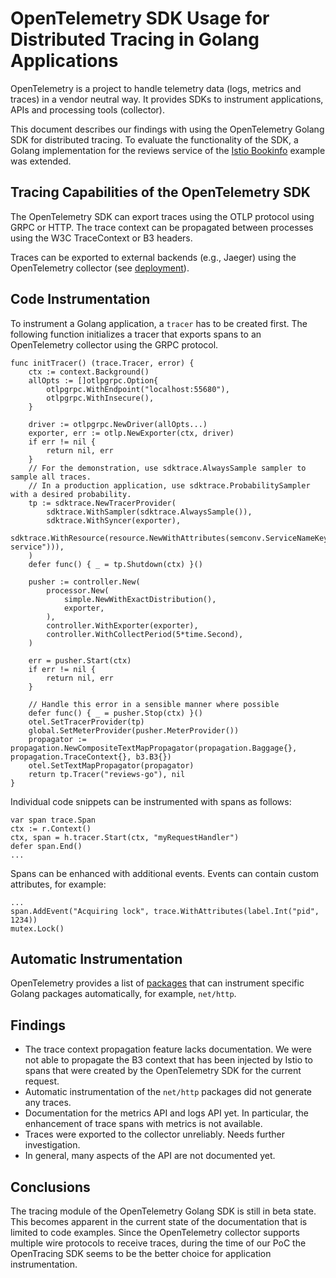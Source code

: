 # OpenTelemetry SDK Usage for Distributed Tracing in Golang Applications

OpenTelemetry is a project to handle telemetry data (logs, metrics and traces) in a vendor neutral way. It provides SDKs to instrument applications, APIs and processing tools (collector).

This document describes our findings with using the OpenTelemetry Golang SDK for distributed tracing. To evaluate the functionality of the SDK, a Golang implementation for the reviews service of the [Istio Bookinfo](https://istio.io/latest/docs/examples/bookinfo/) example was extended.

## Tracing Capabilities of the OpenTelemetry SDK

The OpenTelemetry SDK can export traces using the OTLP protocol using GRPC or HTTP. The trace context can be propagated between processes using the W3C TraceContext or B3 headers.

Traces can be exported to external backends (e.g., Jaeger) using the OpenTelemetry collector (see [deployment](deployment-tracing.md)).

## Code Instrumentation

To instrument a Golang application, a `tracer` has to be created first. The following function initializes a tracer that exports spans to an OpenTelemetry collector using the GRPC protocol.

```
func initTracer() (trace.Tracer, error) {
	ctx := context.Background()
	allOpts := []otlpgrpc.Option{
		otlpgrpc.WithEndpoint("localhost:55680"),
		otlpgrpc.WithInsecure(),
	}

	driver := otlpgrpc.NewDriver(allOpts...)
	exporter, err := otlp.NewExporter(ctx, driver)
	if err != nil {
		return nil, err
	}
	// For the demonstration, use sdktrace.AlwaysSample sampler to sample all traces.
	// In a production application, use sdktrace.ProbabilitySampler with a desired probability.
	tp := sdktrace.NewTracerProvider(
		sdktrace.WithSampler(sdktrace.AlwaysSample()),
		sdktrace.WithSyncer(exporter),
		sdktrace.WithResource(resource.NewWithAttributes(semconv.ServiceNameKey.String("my-service"))),
	)
	defer func() { _ = tp.Shutdown(ctx) }()

	pusher := controller.New(
		processor.New(
			simple.NewWithExactDistribution(),
			exporter,
		),
		controller.WithExporter(exporter),
		controller.WithCollectPeriod(5*time.Second),
	)

	err = pusher.Start(ctx)
	if err != nil {
		return nil, err
	}

	// Handle this error in a sensible manner where possible
	defer func() { _ = pusher.Stop(ctx) }()
	otel.SetTracerProvider(tp)
	global.SetMeterProvider(pusher.MeterProvider())
	propagator := propagation.NewCompositeTextMapPropagator(propagation.Baggage{}, propagation.TraceContext{}, b3.B3{})
	otel.SetTextMapPropagator(propagator)
	return tp.Tracer("reviews-go"), nil
}
```

Individual code snippets can be instrumented with spans as follows:

```
var span trace.Span
ctx := r.Context()
ctx, span = h.tracer.Start(ctx, "myRequestHandler")
defer span.End()
...
```

Spans can be enhanced with additional events. Events can contain custom attributes, for example:

```
...
span.AddEvent("Acquiring lock", trace.WithAttributes(label.Int("pid", 1234))
mutex.Lock()
```

## Automatic Instrumentation

OpenTelemetry provides a list of [packages](https://github.com/open-telemetry/opentelemetry-go-contrib/tree/main/instrumentation) that can instrument specific Golang packages automatically, for example, `net/http`.

## Findings

* The trace context propagation feature lacks documentation. We were not able to propagate the B3 context that has been injected by Istio to spans that were created by the OpenTelemetry SDK for the current request.
* Automatic instrumentation of the `net/http` packages did not generate any traces.
* Documentation for the metrics API and logs API yet. In particular, the enhancement of trace spans with metrics is not available.
* Traces were exported to the collector unreliably. Needs further investigation.
* In general, many aspects of the API are not documented yet.

## Conclusions

The tracing module of the OpenTelemetry Golang SDK is still in beta state. This becomes apparent in the current state of the documentation that is limited to code examples. Since the OpenTelemetry collector supports multiple wire protocols to receive traces, during the time of our PoC the OpenTracing SDK seems to be the better choice for application instrumentation.
